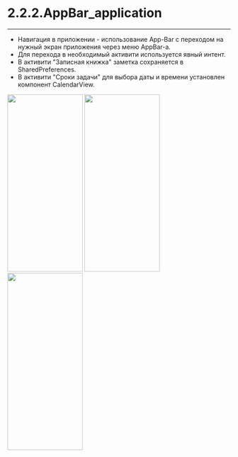 # 2.2.2.AppBar_application
---
- Навигация в приложении - использование App-Bar с переходом на нужный экран приложения через меню AppBar-а.
- Для перехода в необходимый активити используется явный интент.
- В активити "Записная книжка" заметка сохраняется в SharedPreferences.
- В активити "Сроки задачи" для выбора даты и времени установлен компонент CalendarView.  

<img src="https://github.com/katerinavp/2.2.2.AppBar_application/blob/master/Screenshot_20210204-181327_222AppBar_application.jpg" width="170" height="400"> <img src="https://github.com/katerinavp/2.2.2.AppBar_application/blob/master/ScreenNote.jpg" width="170" height="400"> <img src="https://github.com/katerinavp/2.2.2.AppBar_application/blob/master/ScreenCalendar.jpg" width="170" height="400">
